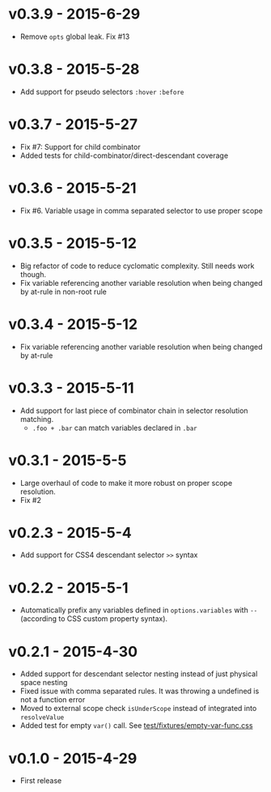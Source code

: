 
# v0.3.9 - 2015-6-29

 - Remove `opts` global leak. Fix #13


# v0.3.8 - 2015-5-28

 - Add support for pseudo selectors `:hover` `:before`

# v0.3.7 - 2015-5-27

 - Fix #7: Support for child combinator
 - Added tests for child-combinator/direct-descendant coverage

# v0.3.6 - 2015-5-21

 - Fix #6. Variable usage in comma separated selector to use proper scope

# v0.3.5 - 2015-5-12

 - Big refactor of code to reduce cyclomatic complexity. Still needs work though.
 - Fix variable referencing another variable resolution when being changed by at-rule in non-root rule

# v0.3.4 - 2015-5-12

 - Fix variable referencing another variable resolution when being changed by at-rule

# v0.3.3 - 2015-5-11

 - Add support for last piece of combinator chain in selector resolution matching. 
 	 - `.foo + .bar` can match variables declared in `.bar`

# v0.3.1 - 2015-5-5

 - Large overhaul of code to make it more robust on proper scope resolution.
 - Fix #2

# v0.2.3 - 2015-5-4

 - Add support for CSS4 descendant selector `>>` syntax

# v0.2.2 - 2015-5-1

 - Automatically prefix any variables defined in `options.variables` with `--` (according to CSS custom property syntax).

# v0.2.1 - 2015-4-30

 - Added support for descendant selector nesting instead of just physical space nesting
 - Fixed issue with comma separated rules. It was throwing a undefined is not a function error
 - Moved to external scope check `isUnderScope` instead of integrated into `resolveValue`
 - Added test for empty `var()` call. See [test/fixtures/empty-var-func.css](https://github.com/MadLittleMods/postcss-css-variables/blob/master/test/fixtures/empty-var-func.css)

# v0.1.0 - 2015-4-29

 - First release